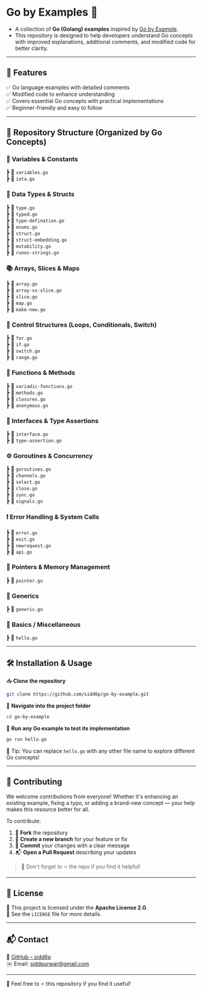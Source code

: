 # Go by Examples 🚀

- A collection of **Go (Golang) examples** inspired by [Go by Example](https://gobyexample.com/).
- This repository is designed to help developers understand Go concepts with improved explanations, additional comments, and modified code for better clarity.

---

## 📌 Features

✅ Go language examples with detailed comments  
✅ Modified code to enhance understanding  
✅ Covers essential Go concepts with practical implementations  
✅ Beginner-friendly and easy to follow  

---

## 📂 Repository Structure (Organized by Go Concepts)

### 🧮 Variables & Constants
┣ 📜 `variables.go`  
┣ 📜 `iota.go`

### 🧱 Data Types & Structs
┣ 📜 `type.go`  
┣ 📜 `typed.go`  
┣ 📜 `type-defination.go`  
┣ 📜 `enums.go`  
┣ 📜 `struct.go`  
┣ 📜 `struct-embedding.go`  
┣ 📜 `mutability.go`  
┣ 📜 `runes-strings.go`

### 📚 Arrays, Slices & Maps
┣ 📜 `array.go`  
┣ 📜 `array-vs-slice.go`  
┣ 📜 `slice.go`  
┣ 📜 `map.go`  
┣ 📜 `make-new.go`

### 🔁 Control Structures (Loops, Conditionals, Switch)
┣ 📜 `for.go`  
┣ 📜 `if.go`  
┣ 📜 `switch.go`  
┣ 📜 `range.go`

### 🧩 Functions & Methods
┣ 📜 `variadic-functions.go`  
┣ 📜 `methods.go`  
┣ 📜 `closures.go`  
┣ 📜 `anonymous.go`

### 🔌 Interfaces & Type Assertions
┣ 📜 `interface.go`  
┣ 📜 `type-assertion.go`

### ⚙️ Goroutines & Concurrency
┣ 📜 `goroutines.go`  
┣ 📜 `channels.go`  
┣ 📜 `select.go`  
┣ 📜 `close.go`  
┣ 📜 `sync.go`  
┣ 📜 `signals.go`

### ❗ Error Handling & System Calls
┣ 📜 `error.go`  
┣ 📜 `exit.go`  
┣ 📜 `newrequest.go`  
┣ 📜 `api.go`

### 📌 Pointers & Memory Management
┣ 📜 `pointer.go`

### 🧬 Generics
┣ 📜 `generic.go`

### 🔰 Basics / Miscellaneous
┣ 📜 `hello.go`

---

## 🛠 Installation & Usage

📥 **Clone the repository**  
```bash
git clone https://github.com/sidd6p/go-by-example.git
```

📂 **Navigate into the project folder**  
```bash
cd go-by-example
```

🚀 **Run any Go example to test its implementation**  
```bash
go run hello.go
```

📌 Tip: You can replace `hello.go` with any other file name to explore different Go concepts!

---

## 🚀 Contributing

We welcome contributions from everyone! Whether it's enhancing an existing example, fixing a typo, or adding a brand-new concept — your help makes this resource better for all.

To contribute:

1. 🔱 **Fork** the repository  
2. 🌿 **Create a new branch** for your feature or fix  
3. 💾 **Commit** your changes with a clear message  
4. 📬 **Open a Pull Request** describing your updates

> 📢 Don't forget to ⭐ the repo if you find it helpful!

---

## 📜 License

📄 This project is licensed under the **Apache License 2.0**.  
📄 See the `LICENSE` file for more details.

---

## 📬 Contact

🔗 [GitHub – sidd6p](https://github.com/sidd6p)  
✉️ Email: siddpurwar@gmail.com

---

🌟 Feel free to ⭐ this repository if you find it useful!
